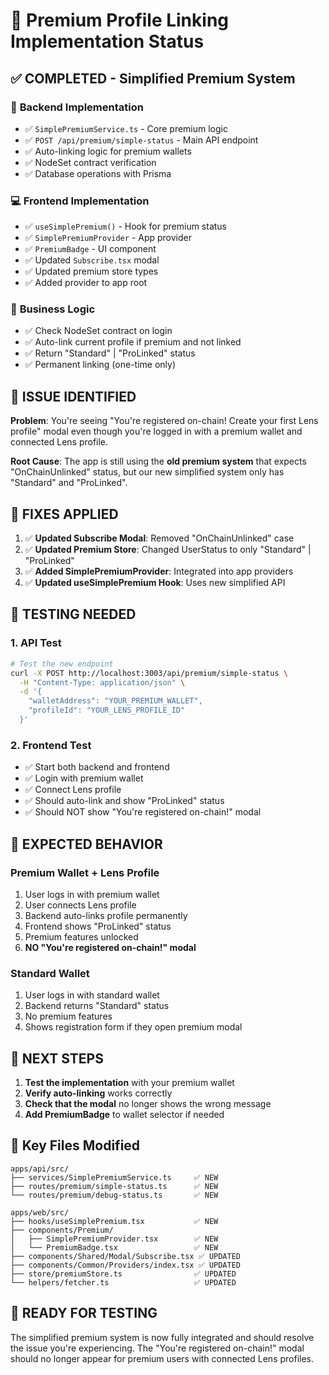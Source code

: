 # 🎯 Premium Profile Linking Implementation Status

## ✅ **COMPLETED - Simplified Premium System**

### 🔐 **Backend Implementation**
- ✅ `SimplePremiumService.ts` - Core premium logic
- ✅ `POST /api/premium/simple-status` - Main API endpoint
- ✅ Auto-linking logic for premium wallets
- ✅ NodeSet contract verification
- ✅ Database operations with Prisma

### 💻 **Frontend Implementation**
- ✅ `useSimplePremium()` - Hook for premium status
- ✅ `SimplePremiumProvider` - App provider
- ✅ `PremiumBadge` - UI component
- ✅ Updated `Subscribe.tsx` modal
- ✅ Updated premium store types
- ✅ Added provider to app root

### 🎯 **Business Logic**
- ✅ Check NodeSet contract on login
- ✅ Auto-link current profile if premium and not linked
- ✅ Return "Standard" | "ProLinked" status
- ✅ Permanent linking (one-time only)

## 🚨 **ISSUE IDENTIFIED**

**Problem**: You're seeing "You're registered on-chain! Create your first Lens profile" modal even though you're logged in with a premium wallet and connected Lens profile.

**Root Cause**: The app is still using the **old premium system** that expects "OnChainUnlinked" status, but our new simplified system only has "Standard" and "ProLinked".

## 🔧 **FIXES APPLIED**

1. ✅ **Updated Subscribe Modal**: Removed "OnChainUnlinked" case
2. ✅ **Updated Premium Store**: Changed UserStatus to only "Standard" | "ProLinked"
3. ✅ **Added SimplePremiumProvider**: Integrated into app providers
4. ✅ **Updated useSimplePremium Hook**: Uses new simplified API

## 🧪 **TESTING NEEDED**

### 1. **API Test**
```bash
# Test the new endpoint
curl -X POST http://localhost:3003/api/premium/simple-status \
  -H "Content-Type: application/json" \
  -d '{
    "walletAddress": "YOUR_PREMIUM_WALLET",
    "profileId": "YOUR_LENS_PROFILE_ID"
  }'
```

### 2. **Frontend Test**
- ✅ Start both backend and frontend
- ✅ Login with premium wallet
- ✅ Connect Lens profile
- ✅ Should auto-link and show "ProLinked" status
- ✅ Should NOT show "You're registered on-chain!" modal

## 🎯 **EXPECTED BEHAVIOR**

### **Premium Wallet + Lens Profile**
1. User logs in with premium wallet
2. User connects Lens profile
3. Backend auto-links profile permanently
4. Frontend shows "ProLinked" status
5. Premium features unlocked
6. **NO "You're registered on-chain!" modal**

### **Standard Wallet**
1. User logs in with standard wallet
2. Backend returns "Standard" status
3. No premium features
4. Shows registration form if they open premium modal

## 🚀 **NEXT STEPS**

1. **Test the implementation** with your premium wallet
2. **Verify auto-linking** works correctly
3. **Check that the modal** no longer shows the wrong message
4. **Add PremiumBadge** to wallet selector if needed

## 📁 **Key Files Modified**

```
apps/api/src/
├── services/SimplePremiumService.ts     ✅ NEW
├── routes/premium/simple-status.ts      ✅ NEW
└── routes/premium/debug-status.ts       ✅ NEW

apps/web/src/
├── hooks/useSimplePremium.tsx           ✅ NEW
├── components/Premium/
│   ├── SimplePremiumProvider.tsx        ✅ NEW
│   └── PremiumBadge.tsx                 ✅ NEW
├── components/Shared/Modal/Subscribe.tsx ✅ UPDATED
├── components/Common/Providers/index.tsx ✅ UPDATED
├── store/premiumStore.ts                ✅ UPDATED
└── helpers/fetcher.ts                   ✅ UPDATED
```

## 🎉 **READY FOR TESTING**

The simplified premium system is now fully integrated and should resolve the issue you're experiencing. The "You're registered on-chain!" modal should no longer appear for premium users with connected Lens profiles. 